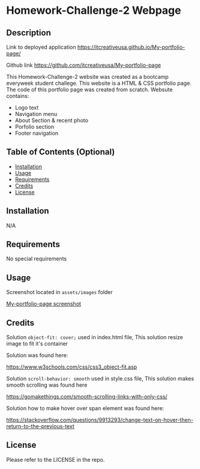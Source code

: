 # Homework-Challenge-2 Webpage

## Description

Link to deployed application
https://itcreativeusa.github.io/My-portfolio-page/

Github link 
https://github.com/itcreativeusa/My-portfolio-page

This Homework-Challenge-2 website was created as a bootcamp everyweek student challege. This website is a HTML & CSS portfolio page. The code of this portfolio page was created from scratch.
Websute contains: 
- Logo text
- Navigation menu 
- About Section & recent photo 
- Porfolio section
- Footer navigation

## Table of Contents (Optional)

- [Installation](#installation)
- [Usage](#usage)
- [Requirements](#requirements)
- [Credits](#credits)
- [License](#license)

## Installation

N/A

## Requirements

No special requirements

## Usage

Screenshot located in ``` assets/images ``` folder

 [My-portfolio-page screenshot](assets/images/screenshot-my-portfolio-page.png)
   

## Credits

Solution ``` object-fit: cover; ``` used in index.html file,
This solution resize image to fit it's container

Solution was found here:

https://www.w3schools.com/css/css3_object-fit.asp

Solution ```scroll-behavior: smooth``` used in style.css file,
This solution makes smooth scrolling was found here

https://gomakethings.com/smooth-scrolling-links-with-only-css/

Solution how to make hover over span element was found here:

https://stackoverflow.com/questions/9913293/change-text-on-hover-then-return-to-the-previous-text

## License

Please refer to the LICENSE in the repo.



